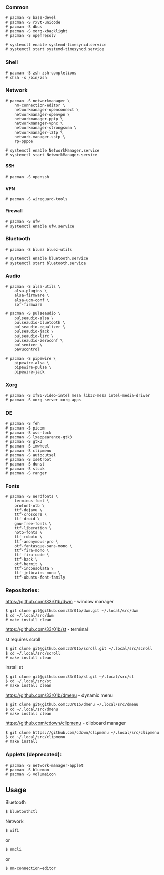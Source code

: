 ### Common

    # pacman -S base-devel
    # pacman -S rxvt-unicode
    # pacman -S dbus
    # pacman -S xorg-xbacklight
    # pacman -S openresolv

    # systemctl enable systemd-timesyncd.service
    # systemctl start systemd-timesyncd.service

### Shell

    # pacman -S zsh zsh-completions
    # chsh -s /bin/zsh

### Network

    # pacman -S networkmanager \
        nm-connection-editor \
        networkmanager-openconnect \
        networkmanager-openvpn \
        networkmanager-pptp \
        networkmanager-vpnc \
        networkmanager-strongswan \
        networkmanager-l2tp \
        network-manager-sstp \
        rp-pppoe 

    # systemctl enable NetworkManager.service
    # systemctl start NetworkManager.service

#### SSH

    # pacman -S openssh

#### VPN

    # pacman -S wireguard-tools

#### Firewall

    # pacman -S ufw
    # systemctl enable ufw.service 


### Bluetooth

    # pacman -S bluez bluez-utils

    # systemctl enable bluetooth.service 
    # systemctl start bluetooth.service 

### Audio

    # pacman -S alsa-utils \
        alsa-plugins \
        alsa-firmware \
        alsa-ucm-conf \
        sof-firmware

    # pacman -S pulseaudio \
        pulseaudio-alsa \
        pulseaudio-bluetooth \
        pulseaudio-equalizer \
        pulseaudio-jack \
        pulseaudio-lirc \
        pulseaudio-zeroconf \
        pulsemixer \
        pavucontrol

    # pacman -S pipewire \
        pipewire-alsa \
        pipewire-pulse \
        pipewire-jack

### Xorg

    # pacman -S xf86-video-intel mesa lib32-mesa intel-media-driver
    # pacman -S xorg-server xorg-apps

### DE

    # pacman -S feh
    # pacman -S picom
    # pacman -S xss-lock
    # pacman -S lxappearance-gtk3
    # pacman -S gtk3
    # pacman -S imwheel
    # pacman -S clipmenu
    # pacman -S autocutsel
    # pacman -S xsetroot
    # pacman -S dunst
    # pacman -S slcok
    # pacman -S ranger

### Fonts
    
    # pacman -S nerdfonts \
        terminus-font \
        profont-otb \
        ttf-dejavu \
        ttf-croscore \
        ttf-droid \
        gnu-free-fonts \
        ttf-liberation \
        noto-fonts \
        ttf-roboto \
        ttf-anonymous-pro \
        otf-fantasque-sans-mono \
        ttf-fira-mono \
        ttf-fira-code \
        ttf-hack \
        otf-hermit \
        ttf-inconsolata \
        ttf-jetbrains-mono \
        ttf-ubuntu-font-family

### Repositories:

https://github.com/33r01b/dwm - window manager

    $ git clone git@github.com:33r01b/dwm.git ~/.local/src/dwm
    $ cd ~/.local/src/dwm
    # make install clean

https://github.com/33r01b/st - terminal

st requires scroll

    $ git clone git@github.com:33r01b/scroll.git ~/.local/src/scroll
    $ cd ~/.local/src/scroll
    # make install clean

install st 

    $ git clone git@github.com:33r01b/st.git ~/.local/src/st
    $ cd ~/.local/src/st
    # make install clean

https://github.com/33r01b/dmenu - dynamic menu

    $ git clone git@github.com:33r01b/dmenu ~/.local/src/dmenu
    $ cd ~/.local/src/dmenu
    # make install clean

https://github.com/cdown/clipmenu - clipboard manager

    $ git clone https://github.com/cdown/clipmenu ~/.local/src/clipmenu
    $ cd ~/.local/src/clipmenu
    # make install

### Applets (deprecated):

    # pacman -S network-manager-applet 
    # pacman -S blueman
    # pacman -S volumeicon

## Usage

Bluetooth
    
    $ bluetoothctl

Network
    
    $ wifi

or
    
    $ nmcli

or
    
    $ nm-connection-editor

